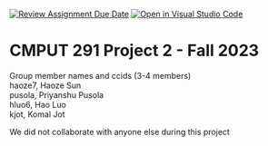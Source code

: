 [![Review Assignment Due Date](https://classroom.github.com/assets/deadline-readme-button-24ddc0f5d75046c5622901739e7c5dd533143b0c8e959d652212380cedb1ea36.svg)](https://classroom.github.com/a/WaxloQed)
[![Open in Visual Studio Code](https://classroom.github.com/assets/open-in-vscode-718a45dd9cf7e7f842a935f5ebbe5719a5e09af4491e668f4dbf3b35d5cca122.svg)](https://classroom.github.com/online_ide?assignment_repo_id=12988731&assignment_repo_type=AssignmentRepo)
# CMPUT 291 Project 2 - Fall 2023  
Group member names and ccids (3-4 members)  
  haoze7, Haoze Sun  
  pusola, Priyanshu Pusola  
  hluo6, Hao Luo  
  kjot, Komal Jot
  
We did not collaborate with anyone else during this project
